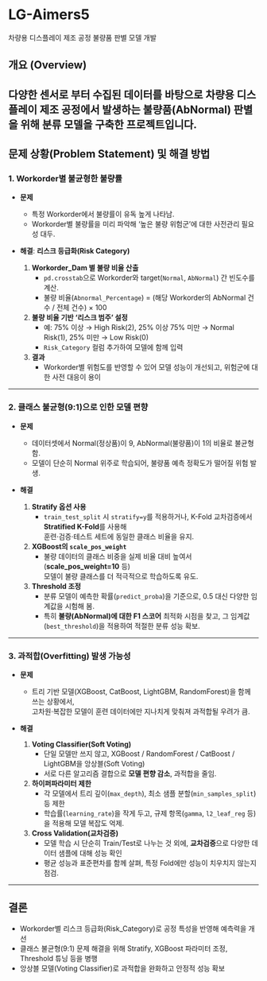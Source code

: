 # LG-Aimers5
차량용 디스플레이 제조 공정 불량품 판별 모델 개발

## 개요 (Overview)
다양한 센서로 부터 수집된 데이터를 바탕으로 차량용 디스플레이 제조 공정에서 발생하는 **불량품(AbNormal) 판별**을 위해 분류 모델을 구축한 프로젝트입니다. 
---

## 문제 상황(Problem Statement) 및 해결 방법

### 1. Workorder별 불균형한 불량률
- **문제**  
  - 특정 Workorder에서 불량률이 유독 높게 나타남.
  - Workorder별 불량률을 미리 파악해 ‘높은 불량 위험군’에 대한 사전관리 필요성 대두.

- **해결**: **리스크 등급화(Risk Category)**
  1. **Workorder_Dam 별 불량 비율 산출**  
     - `pd.crosstab`으로 Workorder와 target(`Normal`, `AbNormal`) 간 빈도수를 계산.  
     - 불량 비율(`Abnormal_Percentage`) = (해당 Workorder의 AbNormal 건수 / 전체 건수) × 100
  2. **불량 비율 기반 ‘리스크 범주’ 설정**  
     - 예: 75% 이상 → High Risk(2), 25% 이상 75% 미만 → Normal Risk(1), 25% 미만 → Low Risk(0)  
     - `Risk_Category` 컬럼 추가하여 모델에 함께 입력
  3. **결과**  
     - Workorder별 위험도를 반영할 수 있어 모델 성능이 개선되고, 위험군에 대한 사전 대응이 용이

---

### 2. 클래스 불균형(9:1)으로 인한 모델 편향
- **문제**  
  - 데이터셋에서 Normal(정상품)이 9, AbNormal(불량품)이 1의 비율로 불균형함.  
  - 모델이 단순히 Normal 위주로 학습되어, 불량품 예측 정확도가 떨어질 위험 발생.

- **해결**  
  1. **Stratify 옵션 사용**  
     - `train_test_split` 시 `stratify=y`를 적용하거나, K-Fold 교차검증에서 **Stratified K-Fold**를 사용해  
       훈련·검증·테스트 세트에 동일한 클래스 비율을 유지.
  2. **XGBoost의 `scale_pos_weight`**  
     - 불량 데이터의 클래스 비중을 실제 비율 대비 높여서(**scale_pos_weight=10** 등)  
       모델이 불량 클래스를 더 적극적으로 학습하도록 유도.
  3. **Threshold 조정**  
     - 분류 모델이 예측한 확률(`predict_proba`)을 기준으로, 0.5 대신 다양한 임계값을 시험해 봄.  
     - 특히 **불량(AbNormal)에 대한 F1 스코어** 최적화 시점을 찾고, 그 임계값(`best_threshold`)을 적용하여 적절한 분류 성능 확보.

---

### 3. 과적합(Overfitting) 발생 가능성
- **문제**  
  - 트리 기반 모델(XGBoost, CatBoost, LightGBM, RandomForest)을 함께 쓰는 상황에서,  
    고차원·복잡한 모델이 훈련 데이터에만 지나치게 맞춰져 과적합될 우려가 큼.

- **해결**  
  1. **Voting Classifier(Soft Voting)**  
     - 단일 모델만 쓰지 않고, XGBoost / RandomForest / CatBoost / LightGBM을 앙상블(Soft Voting)  
     - 서로 다른 알고리즘 결합으로 **모델 편향 감소**, 과적합을 줄임.
  2. **하이퍼파라미터 제한**  
     - 각 모델에서 트리 깊이(`max_depth`), 최소 샘플 분할(`min_samples_split`) 등 제한  
     - 학습률(`learning_rate`)을 작게 두고, 규제 항목(`gamma`, `l2_leaf_reg` 등)을 적용해 모델 복잡도 억제.
  3. **Cross Validation(교차검증)**  
     - 모델 학습 시 단순히 Train/Test로 나누는 것 외에, **교차검증**으로 다양한 데이터 샘플에 대해 성능 확인  
     - 평균 성능과 표준편차를 함께 살펴, 특정 Fold에만 성능이 치우치지 않는지 점검.
      
---

## 결론 
  - Workorder별 리스크 등급화(Risk_Category)로 공정 특성을 반영해 예측력을 개선  
  - 클래스 불균형(9:1) 문제 해결을 위해 Stratify, XGBoost 파라미터 조정, Threshold 튜닝 등을 병행  
  - 앙상블 모델(Voting Classifier)로 과적합을 완화하고 안정적 성능 확보
